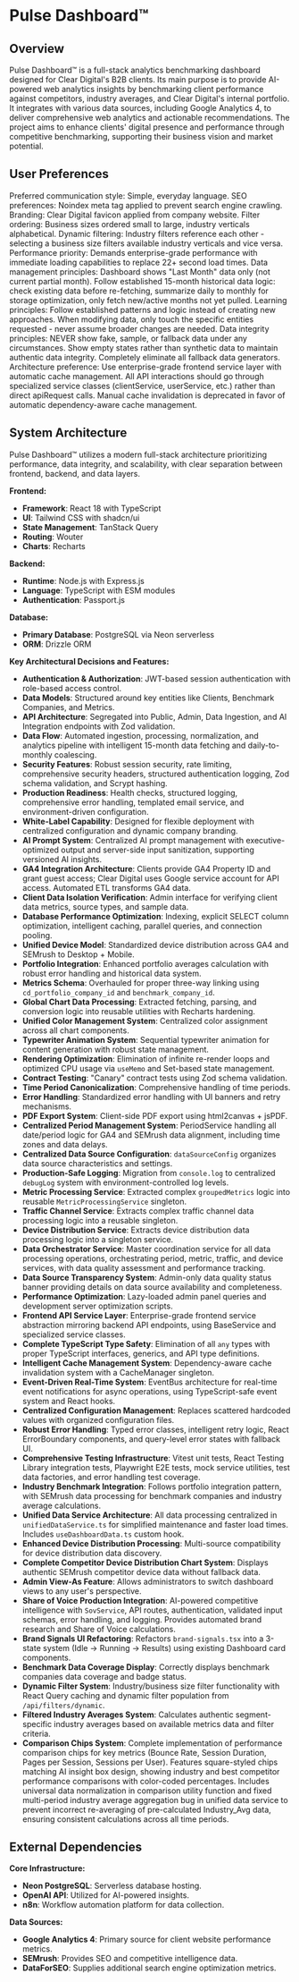 # Pulse Dashboard™

## Overview
Pulse Dashboard™ is a full-stack analytics benchmarking dashboard designed for Clear Digital's B2B clients. Its main purpose is to provide AI-powered web analytics insights by benchmarking client performance against competitors, industry averages, and Clear Digital's internal portfolio. It integrates with various data sources, including Google Analytics 4, to deliver comprehensive web analytics and actionable recommendations. The project aims to enhance clients' digital presence and performance through competitive benchmarking, supporting their business vision and market potential.

## User Preferences
Preferred communication style: Simple, everyday language.
SEO preferences: Noindex meta tag applied to prevent search engine crawling.
Branding: Clear Digital favicon applied from company website.
Filter ordering: Business sizes ordered small to large, industry verticals alphabetical.
Dynamic filtering: Industry filters reference each other - selecting a business size filters available industry verticals and vice versa.
Performance priority: Demands enterprise-grade performance with immediate loading capabilities to replace 22+ second load times.
Data management principles: Dashboard shows "Last Month" data only (not current partial month). Follow established 15-month historical data logic: check existing data before re-fetching, summarize daily to monthly for storage optimization, only fetch new/active months not yet pulled.
Learning principles: Follow established patterns and logic instead of creating new approaches. When modifying data, only touch the specific entities requested - never assume broader changes are needed.
Data integrity principles: NEVER show fake, sample, or fallback data under any circumstances. Show empty states rather than synthetic data to maintain authentic data integrity. Completely eliminate all fallback data generators.
Architecture preference: Use enterprise-grade frontend service layer with automatic cache management. All API interactions should go through specialized service classes (clientService, userService, etc.) rather than direct apiRequest calls. Manual cache invalidation is deprecated in favor of automatic dependency-aware cache management.

## System Architecture
Pulse Dashboard™ utilizes a modern full-stack architecture prioritizing performance, data integrity, and scalability, with clear separation between frontend, backend, and data layers.

**Frontend:**
- **Framework**: React 18 with TypeScript
- **UI**: Tailwind CSS with shadcn/ui
- **State Management**: TanStack Query
- **Routing**: Wouter
- **Charts**: Recharts

**Backend:**
- **Runtime**: Node.js with Express.js
- **Language**: TypeScript with ESM modules
- **Authentication**: Passport.js

**Database:**
- **Primary Database**: PostgreSQL via Neon serverless
- **ORM**: Drizzle ORM

**Key Architectural Decisions and Features:**
- **Authentication & Authorization**: JWT-based session authentication with role-based access control.
- **Data Models**: Structured around key entities like Clients, Benchmark Companies, and Metrics.
- **API Architecture**: Segregated into Public, Admin, Data Ingestion, and AI Integration endpoints with Zod validation.
- **Data Flow**: Automated ingestion, processing, normalization, and analytics pipeline with intelligent 15-month data fetching and daily-to-monthly coalescing.
- **Security Features**: Robust session security, rate limiting, comprehensive security headers, structured authentication logging, Zod schema validation, and Scrypt hashing.
- **Production Readiness**: Health checks, structured logging, comprehensive error handling, templated email service, and environment-driven configuration.
- **White-Label Capability**: Designed for flexible deployment with centralized configuration and dynamic company branding.
- **AI Prompt System**: Centralized AI prompt management with executive-optimized output and server-side input sanitization, supporting versioned AI insights.
- **GA4 Integration Architecture**: Clients provide GA4 Property ID and grant guest access; Clear Digital uses Google service account for API access. Automated ETL transforms GA4 data.
- **Client Data Isolation Verification**: Admin interface for verifying client data metrics, source types, and sample data.
- **Database Performance Optimization**: Indexing, explicit SELECT column optimization, intelligent caching, parallel queries, and connection pooling.
- **Unified Device Model**: Standardized device distribution across GA4 and SEMrush to Desktop + Mobile.
- **Portfolio Integration**: Enhanced portfolio averages calculation with robust error handling and historical data system.
- **Metrics Schema**: Overhauled for proper three-way linking using `cd_portfolio_company_id` and `benchmark_company_id`.
- **Global Chart Data Processing**: Extracted fetching, parsing, and conversion logic into reusable utilities with Recharts hardening.
- **Unified Color Management System**: Centralized color assignment across all chart components.
- **Typewriter Animation System**: Sequential typewriter animation for content generation with robust state management.
- **Rendering Optimization**: Elimination of infinite re-render loops and optimized CPU usage via `useMemo` and Set-based state management.
- **Contract Testing**: "Canary" contract tests using Zod schema validation.
- **Time Period Canonicalization**: Comprehensive handling of time periods.
- **Error Handling**: Standardized error handling with UI banners and retry mechanisms.
- **PDF Export System**: Client-side PDF export using html2canvas + jsPDF.
- **Centralized Period Management System**: PeriodService handling all date/period logic for GA4 and SEMrush data alignment, including time zones and data delays.
- **Centralized Data Source Configuration**: `dataSourceConfig` organizes data source characteristics and settings.
- **Production-Safe Logging**: Migration from `console.log` to centralized `debugLog` system with environment-controlled log levels.
- **Metric Processing Service**: Extracted complex `groupedMetrics` logic into reusable `MetricProcessingService` singleton.
- **Traffic Channel Service**: Extracts complex traffic channel data processing logic into a reusable singleton.
- **Device Distribution Service**: Extracts device distribution data processing logic into a singleton service.
- **Data Orchestrator Service**: Master coordination service for all data processing operations, orchestrating period, metric, traffic, and device services, with data quality assessment and performance tracking.
- **Data Source Transparency System**: Admin-only data quality status banner providing details on data source availability and completeness.
- **Performance Optimization**: Lazy-loaded admin panel queries and development server optimization scripts.
- **Frontend API Service Layer**: Enterprise-grade frontend service abstraction mirroring backend API endpoints, using BaseService and specialized service classes.
- **Complete TypeScript Type Safety**: Elimination of all `any` types with proper TypeScript interfaces, generics, and API type definitions.
- **Intelligent Cache Management System**: Dependency-aware cache invalidation system with a CacheManager singleton.
- **Event-Driven Real-Time System**: EventBus architecture for real-time event notifications for async operations, using TypeScript-safe event system and React hooks.
- **Centralized Configuration Management**: Replaces scattered hardcoded values with organized configuration files.
- **Robust Error Handling**: Typed error classes, intelligent retry logic, React ErrorBoundary components, and query-level error states with fallback UI.
- **Comprehensive Testing Infrastructure**: Vitest unit tests, React Testing Library integration tests, Playwright E2E tests, mock service utilities, test data factories, and error handling test coverage.
- **Industry Benchmark Integration**: Follows portfolio integration pattern, with SEMrush data processing for benchmark companies and industry average calculations.
- **Unified Data Service Architecture**: All data processing centralized in `unifiedDataService.ts` for simplified maintenance and faster load times. Includes `useDashboardData.ts` custom hook.
- **Enhanced Device Distribution Processing**: Multi-source compatibility for device distribution data discovery.
- **Complete Competitor Device Distribution Chart System**: Displays authentic SEMrush competitor device data without fallback data.
- **Admin View-As Feature**: Allows administrators to switch dashboard views to any user's perspective.
- **Share of Voice Production Integration**: AI-powered competitive intelligence with `SovService`, API routes, authentication, validated input schemas, error handling, and logging. Provides automated brand research and Share of Voice calculations.
- **Brand Signals UI Refactoring**: Refactors `brand-signals.tsx` into a 3-state system (Idle → Running → Results) using existing Dashboard card components.
- **Benchmark Data Coverage Display**: Correctly displays benchmark companies data coverage and badge status.
- **Dynamic Filter System**: Industry/business size filter functionality with React Query caching and dynamic filter population from `/api/filters/dynamic`.
- **Filtered Industry Averages System**: Calculates authentic segment-specific industry averages based on available metrics data and filter criteria.
- **Comparison Chips System**: Complete implementation of performance comparison chips for key metrics (Bounce Rate, Session Duration, Pages per Session, Sessions per User). Features square-styled chips matching AI insight box design, showing industry and best competitor performance comparisons with color-coded percentages. Includes universal data normalization in comparison utility function and fixed multi-period industry average aggregation bug in unified data service to prevent incorrect re-averaging of pre-calculated Industry_Avg data, ensuring consistent calculations across all time periods.

## External Dependencies
**Core Infrastructure:**
- **Neon PostgreSQL**: Serverless database hosting.
- **OpenAI API**: Utilized for AI-powered insights.
- **n8n**: Workflow automation platform for data collection.

**Data Sources:**
- **Google Analytics 4**: Primary source for client website performance metrics.
- **SEMrush**: Provides SEO and competitive intelligence data.
- **DataForSEO**: Supplies additional search engine optimization metrics.